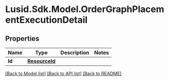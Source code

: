 # Lusid.Sdk.Model.OrderGraphPlacementExecutionDetail

## Properties

Name | Type | Description | Notes
------------ | ------------- | ------------- | -------------
**Id** | [**ResourceId**](ResourceId.md) |  | 

[[Back to Model list]](../README.md#documentation-for-models) [[Back to API list]](../README.md#documentation-for-api-endpoints) [[Back to README]](../README.md)

